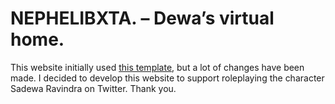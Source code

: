 # NEPHELIBXTA. – Dewa’s virtual home.

This website initially used [this template](https://bootstrapmade.com/folio-bootstrap-portfolio-template/), but a lot of changes have been made.
I decided to develop this website to support roleplaying the character Sadewa Ravindra on Twitter. Thank you.
